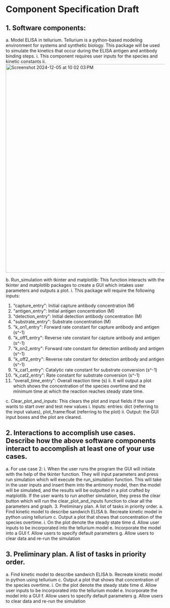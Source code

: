 # Component Specification Draft

## 1.	Software components:

a.	Model ELISA in tellurium. 
Tellurium is a python-based modeling environment for systems and synthetic biology. This package will be used to simulate the kinetics that occur during the ELISA antigen and antibody binding steps.
i.	This component requires user inputs for the species and kinetic constants
ii.	 <img width="662" alt="Screenshot 2024-12-05 at 10 02 03 PM" src="https://github.com/user-attachments/assets/785a23be-08e7-489c-8188-7038e87e9bf0">


b.	Run_simulation with tkinter and matplotlib: 
This function interacts with the tkinter and matplotlib packages to create a GUI which intakes user parameters and outputs a plot.
i.	This package will require the following inputs:
1.	“capture_entry": Initial capture antibody concentration (M)
2.	"antigen_entry": Initial antigen concentration (M)
3.	"detection_entry": Initial detection antibody concentration (M)
4.	"substrate_entry": Substrate concentration (M)
5.	"k_on1_entry": Forward rate constant for capture antibody and antigen (s^-1)
6.	 "k_off1_entry": Reverse rate constant for capture antibody and antigen (s^-1)
7.	“k_on2_entry": Forward rate constant for detection antibody and antigen (s^-1)
8.	"k_off2_entry": Reverse rate constant for detection antibody and antigen (s^-1)
9.	"k_cat1_entry": Catalytic rate constant for substrate conversion (s^-1)
10.	“k_cat2_entry": Rate constant for substrate conversion (s^-1)
11.	“overall_time_entry": Overall reaction time (s)
ii.	It will output a plot which shows the concentration of the species overtime and the minimum time at which the reaction reaches steady state time.

c.	Clear_plot_and_inputs: 
This clears the plot and input fields if the user wants to start over and test new values
i.	Inputs: entries: dict (referring to the input values), plot_frame:float (referring to the plot)
ii.	Output: the GUI input boxes and the plot are cleared.

## 2.	Interactions to accomplish use cases. Describe how the above software components interact to accomplish at least one of your use cases.

a.	For use case 2:
i.	When the user runs the program the GUI will initiate with the help of the tkinter function. They will input parameters and press run simulation which will execute the run_simulation function. This will take in the user inputs and insert them into the antimony model, then the model will be simulated, and the results will be outputted in a plot crafted by matplotlib. If the user wants to run another simulation, they press the clear button which will run the clear_plot_and_inputs function to clear all the parameters and graph.
3.	Preliminary plan. A list of tasks in priority order.
a.	Find kinetic model to describe sandwich ELISA
b.	Recreate kinetic model in python using tellurium
c.	Output a plot that shows that concentration of the species overtime.
i.	On the plot denote the steady state time
d.	Allow user inputs to be incorporated into the tellurium model
e.	Incorporate the model into a GUI
f.	Allow users to specify default parameters
g.	Allow users to clear data and re-run the simulation

## 3.	Preliminary plan. A list of tasks in priority order.

a.	Find kinetic model to describe sandwich ELISA
b.	Recreate kinetic model in python using tellurium
c.	Output a plot that shows that concentration of the species overtime.
i.	On the plot denote the steady state time
d.	Allow user inputs to be incorporated into the tellurium model
e.	Incorporate the model into a GUI
f.	Allow users to specify default parameters
g.	Allow users to clear data and re-run the simulation



